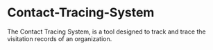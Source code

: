 # Contact-Tracing-System
The Contact Tracing System, is a tool designed to track and trace the visitation records of an organization.
